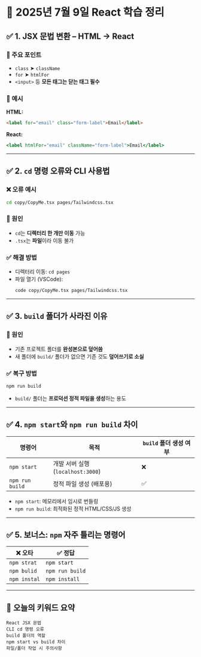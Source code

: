 # 📘 2025년 7월 9일 React 학습 정리

## ✅ 1. JSX 문법 변환 – HTML → React

### 🔸 주요 포인트
- `class` ➤ `className`  
- `for` ➤ `htmlFor`  
- `<input>` 등 **모든 태그는 닫는 태그 필수**

### 📌 예시
**HTML:**
```html
<label for="email" class="form-label">Email</label>
```

**React:**
```jsx
<label htmlFor="email" className="form-label">Email</label>
```

---

## ✅ 2. `cd` 명령 오류와 CLI 사용법

### ❌ 오류 예시
```bash
cd copy/CopyMe.tsx pages/Tailwindcss.tsx
```

### 📌 원인
- `cd`는 **디렉터리 한 개만 이동** 가능
- `.tsx`는 **파일**이라 이동 불가

### ✅ 해결 방법
- 디렉터리 이동: `cd pages`
- 파일 열기 (VSCode):  
  ```bash
  code copy/CopyMe.tsx pages/Tailwindcss.tsx
  ```

---

## ✅ 3. `build` 폴더가 사라진 이유

### 📌 원인
- 기존 프로젝트 폴더를 **완성본으로 덮어씀**
- 새 폴더에 `build/` 폴더가 없으면 기존 것도 **덮어쓰기로 소실**

### ✅ 복구 방법
```bash
npm run build
```

- `build/` 폴더는 **프로덕션 정적 파일을 생성**하는 용도

---

## ✅ 4. `npm start`와 `npm run build` 차이

| 명령어 | 목적 | `build` 폴더 생성 여부 |
|--------|------|------------------------|
| `npm start` | 개발 서버 실행 (`localhost:3000`) | ❌ |
| `npm run build` | 정적 파일 생성 (배포용) | ✅ |

- `npm start`: 메모리에서 임시로 번들링
- `npm run build`: 최적화된 정적 HTML/CSS/JS 생성

---

## ✅ 5. 보너스: `npm` 자주 틀리는 명령어

| ❌ 오타 | ✅ 정답 |
|--------|--------|
| `npm strat` | `npm start` |
| `npm bulid` | `npm run build` |
| `npm instal` | `npm install` |

---

## 🧠 오늘의 키워드 요약
```
React JSX 문법
CLI cd 명령 오류
build 폴더의 역할
npm start vs build 차이
파일/폴더 작업 시 주의사항
```
